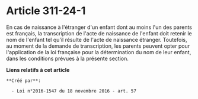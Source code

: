 # Article 311-24-1

En cas de naissance à l'étranger d'un enfant dont au moins l'un des parents est français, la transcription de l'acte de
naissance de l'enfant doit retenir le nom de l'enfant tel qu'il résulte de l'acte de naissance étranger. Toutefois, au moment
de la demande de transcription, les parents peuvent opter pour l'application de la loi française pour la détermination du nom
de leur enfant, dans les conditions prévues à la présente section.

**Liens relatifs à cet article**

	**Créé par**:

	  - Loi n°2016-1547 du 18 novembre 2016 - art. 57
